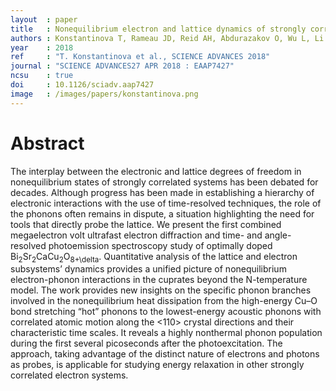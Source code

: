 ```yaml
---
layout  : paper
title   : Nonequilibrium electron and lattice dynamics of strongly correlated Bi<sub>2</sub>Sr<sub>2</sub>CaCu<sub>2</sub>O<sub>8+\delta</sub> single crystals
authors : Konstantinova T, Rameau JD, Reid AH, Abdurazakov O, Wu L, Li R, Shen X, Gu G, Huang Y, Rettig L, Avigo I, Ligges M, Freericks JK, Kemper AF, Durr H, Bovensiepen U, Johnson PD, Wang X, Zhu Y
year    : 2018
ref     : "T. Konstantinova et al., SCIENCE ADVANCES 2018"
journal : "SCIENCE ADVANCES27 APR 2018 : EAAP7427"
ncsu    : true
doi     : 10.1126/sciadv.aap7427
image   : /images/papers/konstantinova.png
---
```



# Abstract

The interplay between the electronic and lattice degrees of freedom in nonequilibrium states of strongly correlated systems has been debated for decades. Although progress has been made in establishing a hierarchy of electronic interactions with the use of time-resolved techniques, the role of the phonons often remains in dispute, a situation highlighting the need for tools that directly probe the lattice. We present the first combined megaelectron volt ultrafast electron diffraction and time- and angle-resolved photoemission spectroscopy study of optimally doped Bi<sub>2</sub>Sr<sub>2</sub>CaCu<sub>2</sub>O<sub>8+\delta</sub>. Quantitative analysis of the lattice and electron subsystems’ dynamics provides a unified picture of nonequilibrium electron-phonon interactions in the cuprates beyond the N-temperature model. The work provides new insights on the specific phonon branches involved in the nonequilibrium heat dissipation from the high-energy Cu–O bond stretching “hot” phonons to the lowest-energy acoustic phonons with correlated atomic motion along the <110> crystal directions and their characteristic time scales. It reveals a highly nonthermal phonon population during the first several picoseconds after the photoexcitation. The approach, taking advantage of the distinct nature of electrons and photons as probes, is applicable for studying energy relaxation in other strongly correlated electron systems.
